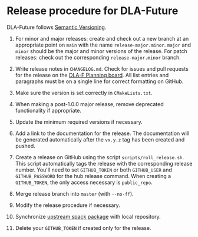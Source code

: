 # Release procedure for DLA-Future

DLA-Future follows [Semantic Versioning](https://semver.org).

1. For minor and major releases: create and check out a new branch at an
   appropriate point on `main` with the name `release-major.minor`.  `major` and `minor` should be the
   major and minor versions of the release. For patch releases: check out the corresponding
   `release-major.minor` branch.

1. Write release notes in `CHANGELOG.md`. Check for issues and pull requests for the release on the
   [DLA-F Planning board](https://github.com/orgs/eth-cscs/projects/1). All list entries and paragraphs
   must be on a single line for correct formatting on GitHub.

1. Make sure the version is set correctly in `CMakeLists.txt`.

1. When making a post-1.0.0 major release, remove deprecated functionality if
   appropriate.

1. Update the minimum required versions if necessary.

1. Add a link to the documentation for the release. The documentation will be generated automatically
   after the `vx.y.z` tag has been created and pushed.

1. Create a release on GitHub using the script `scripts/roll_release.sh`. This
   script automatically tags the release with the corresponding release number.  You'll need to set
   `GITHUB_TOKEN` or both `GITHUB_USER` and `GITHUB_PASSWORD` for the hub release command. When creating
   a `GITHUB_TOKEN`, the only access necessary is `public_repo`.

1. Merge release branch into `master` (with `--no-ff`).

1. Modify the release procedure if necessary.

1. Synchronize [upstream spack
   package](https://github.com/spack/spack/blob/develop/var/spack/repos/builtin/packages/dla-future/package.py)
   with local repository.

1. Delete your `GITHUB_TOKEN` if created only for the release.
